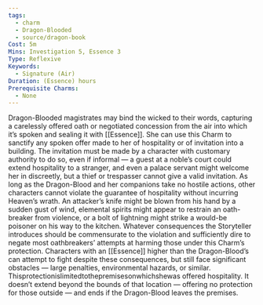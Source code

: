 ```yaml
---
tags:
  - charm
  - Dragon-Blooded
  - source/dragon-book
Cost: 5m
Mins: Investigation 5, Essence 3
Type: Reflexive
Keywords:
  - Signature (Air)
Duration: (Essence) hours
Prerequisite Charms:
  - None
---
```

Dragon-Blooded magistrates may bind the wicked to their words, capturing a carelessly offered oath or negotiated concession from the air into which it’s spoken and sealing it with [[Essence]]. She can use this Charm to sanctify any spoken offer made to her of hospitality or of invitation into a building. The invitation must be made by a character with customary authority to do so, even if informal — a guest at a noble’s court could extend hospitality to a stranger, and even a palace servant might welcome her in discreetly, but a thief or trespasser cannot give a valid invitation. As long as the Dragon-Blood and her companions take no hostile actions, other characters cannot violate the guarantee of hospitality without incurring Heaven’s wrath. An attacker’s knife might be blown from his hand by a sudden gust of wind, elemental spirits might appear to restrain an oath-breaker from violence, or a bolt of lightning might strike a would-be poisoner on his way to the kitchen. Whatever consequences the Storyteller introduces should be commensurate to the violation and sufficiently dire to negate most oathbreakers’ attempts at harming those under this Charm’s protection. Characters with an [[Essence]] higher than the Dragon-Blood’s can attempt to fight despite these consequences, but still face significant obstacles — large penalties, environmental hazards, or similar. Thisprotectionislimitedtothepremisesonwhichshewas offered hospitality. It doesn’t extend beyond the bounds of that location — offering no protection for those outside — and ends if the Dragon-Blood leaves the premises.